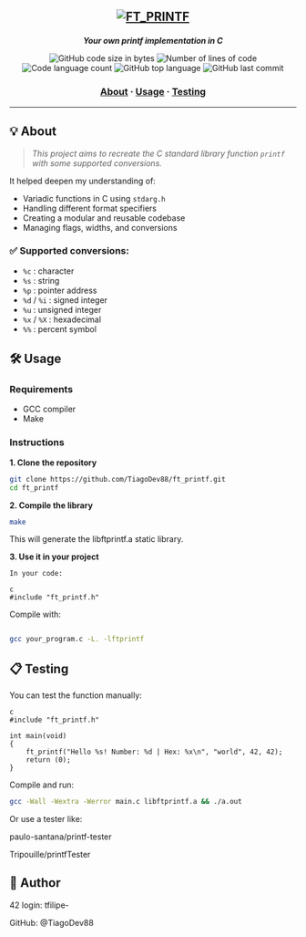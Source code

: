 <h2 align="center">

[![FT_PRINTF](https://github.com/TiagoDev88/42-project-badges/blob/main/badges/ft_printfe.png)](https://github.com/TiagoDev88/ft_printf) 
</h2>

<p align="center">
	<b><i>Your own printf implementation in C</i></b><br>
</p>

<p align="center">
	<img alt="GitHub code size in bytes" src="https://img.shields.io/github/languages/code-size/TiagoDev88/ft_printf?color=lightblue" />
	<img alt="Number of lines of code" src="https://img.shields.io/tokei/lines/github/TiagoDev88/ft_printf?color=critical" />
	<img alt="Code language count" src="https://img.shields.io/github/languages/count/TiagoDev88/ft_printf?color=yellow" />
	<img alt="GitHub top language" src="https://img.shields.io/github/languages/top/TiagoDev88/ft_printf?color=blue" />
	<img alt="GitHub last commit" src="https://img.shields.io/github/last-commit/TiagoDev88/ft_printf?color=green" />
</p>

<h3 align="center">
	<a href="#️-about">About</a>
	<span> · </span>
	<a href="#️-usage">Usage</a>
	<span> · </span>
	<a href="#-testing">Testing</a>
</h3>

---

## 💡 About

> _This project aims to recreate the C standard library function `printf` with some supported conversions._

It helped deepen my understanding of:
- Variadic functions in C using `stdarg.h`
- Handling different format specifiers
- Creating a modular and reusable codebase
- Managing flags, widths, and conversions

### ✅ Supported conversions:
- `%c` : character  
- `%s` : string  
- `%p` : pointer address  
- `%d` / `%i` : signed integer  
- `%u` : unsigned integer  
- `%x` / `%X` : hexadecimal  
- `%%` : percent symbol

## 🛠️ Usage

### Requirements

- GCC compiler
- Make

### Instructions

**1. Clone the repository**

```bash
git clone https://github.com/TiagoDev88/ft_printf.git
cd ft_printf
```

**2. Compile the library**

```bash
make
```
This will generate the libftprintf.a static library.

**3. Use it in your project**
```
In your code:

c
#include "ft_printf.h"
```
Compile with:

```bash

gcc your_program.c -L. -lftprintf
```
## 📋 Testing
You can test the function manually:
```
c
#include "ft_printf.h"

int main(void)
{
	ft_printf("Hello %s! Number: %d | Hex: %x\n", "world", 42, 42);
	return (0);
}
```
Compile and run:

```bash
gcc -Wall -Wextra -Werror main.c libftprintf.a && ./a.out
```
Or use a tester like:

paulo-santana/printf-tester

Tripouille/printfTester

## **👤 Author**
42 login: tfilipe-

GitHub: @TiagoDev88
